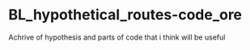 # BL_hypothetical_routes-code_ore


Achrive of hypothesis and parts of code that i think will be useful
